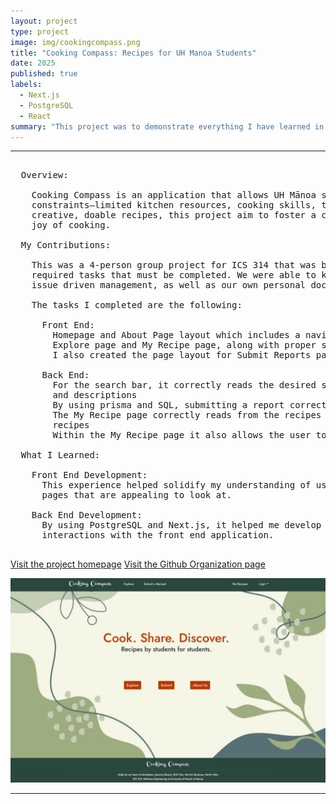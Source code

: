 ```yaml
---
layout: project
type: project
image: img/cookingcompass.png
title: "Cooking Compass: Recipes for UH Manoa Students"
date: 2025
published: true
labels:
  - Next.js
  - PostgreSQL
  - React
summary: "This project was to demonstrate everything I have learned in ICS 314. It features a web application meant to benefit UH Manoa students. It is a website designed to share toaster oven recipes. It uses Next.js, PostgressSQL, and React to make the front ends and back ends to be fully functional."
---
```


<hr>

<pre>
  
  Overview:
  
    Cooking Compass is an application that allows UH Mānoa students to share and search for creative recipes that respect the
    constraints—limited kitchen resources, cooking skills, time—many college-goers face. By providing opportunites to find
    creative, doable recipes, this project aim to foster a community that celebrates resourcefulness, healthy eating, and the 
    joy of cooking.

  My Contributions:

    This was a 4-person group project for ICS 314 that was broken into 3 milestones. For each milestone there was lists of
    required tasks that must be completed. We were able to keep track of everything using a combination of github project,
    issue driven management, as well as our own personal documents and to-do lists.

    The tasks I completed are the following:

      Front End: 
        Homepage and About Page layout which includes a navigation bar with links to the various pages, as well as the footer.
        Explore page and My Recipe page, along with proper sizing for the card components
        I also created the page layout for Submit Reports page and Edit Recipe page

      Back End: 
        For the search bar, it correctly reads the desired search and filters all recipes by their titles, instructions, 
        and descriptions
        By using prisma and SQL, submitting a report correctly stores the data in a report database table
        The My Recipe page correctly reads from the recipes database and only displays recipes based on the current user's
        recipes
        Within the My Recipe page it also allows the user to edit and delete recipes
        
  What I Learned:
  
    Front End Development:
      This experience helped solidify my understanding of using React and Bootstrap as well as CSS styling to create front end
      pages that are appealing to look at. 

    Back End Development:
      By using PostgreSQL and Next.js, it helped me develop my skills in reading and writing to a database based on user
      interactions with the front end application.
  
</pre>

[Visit the project homepage](https://cooking-compass.github.io/)
[Visit the Github Organization page](https://github.com/Cooking-Compass)

<img width="700px" class="rounded pe-4" src="../img/cookingcompasshomepage.png">

<hr>

